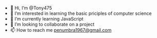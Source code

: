 - 👋 Hi, I’m @Tony475
- 👀 I’m interested in learning the basic priciples of computer science
- 🌱 I’m currently learning JavaScript
- 💞️ I’m looking to collaborate on a project
- 📫 How to reach me penumbra1967@gmail.com

<!---
Tony475/Tony475 is a ✨ special ✨ repository because its `README.md` (this file) appears on your GitHub profile.
You can click the Preview link to take a look at your changes.
--->
